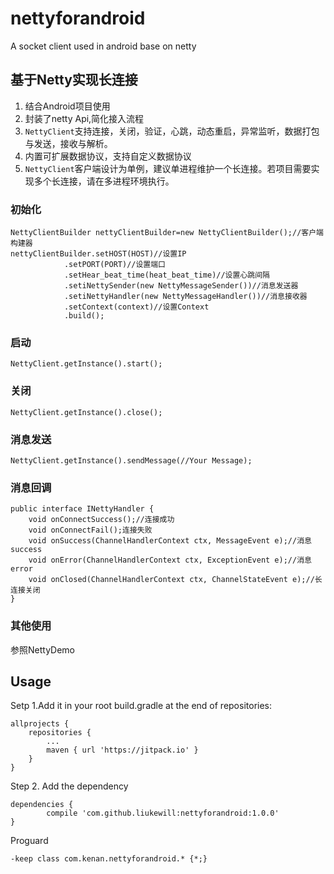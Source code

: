 # nettyforandroid
A socket client used in android base on netty

## 基于Netty实现长连接

1. 结合Android项目使用
2. 封装了netty Api,简化接入流程
3. `NettyClient`支持连接，关闭，验证，心跳，动态重启，异常监听，数据打包与发送，接收与解析。
4. 内置可扩展数据协议，支持自定义数据协议
5. `NettyClient`客户端设计为单例，建议单进程维护一个长连接。若项目需要实现多个长连接，请在多进程环境执行。


### 初始化
	
				
	NettyClientBuilder nettyClientBuilder=new NettyClientBuilder();//客户端构建器
	nettyClientBuilder.setHOST(HOST)//设置IP
                .setPORT(PORT)//设置端口
                .setHear_beat_time(heat_beat_time)//设置心跳间隔
                .setiNettySender(new NettyMessageSender())//消息发送器
                .setiNettyHandler(new NettyMessageHandler())//消息接收器
                .setContext(context)//设置Context
                .build();

### 启动 
	NettyClient.getInstance().start();
### 关闭
	NettyClient.getInstance().close();
		
### 消息发送
	NettyClient.getInstance().sendMessage(//Your Message);
      
### 消息回调
	public interface INettyHandler {
    	void onConnectSuccess();//连接成功 
    	void onConnectFail();连接失败
    	void onSuccess(ChannelHandlerContext ctx, MessageEvent e);//消息success
    	void onError(ChannelHandlerContext ctx, ExceptionEvent e);//消息error
    	void onClosed(ChannelHandlerContext ctx, ChannelStateEvent e);//长连接关闭
	}  
### 其他使用
参照NettyDemo   
      
      
## Usage
Setp 1.Add it in your root build.gradle at the end of repositories:

	allprojects {
		repositories {
			...
			maven { url 'https://jitpack.io' }
		}
	}
Step 2. Add the dependency

	dependencies {
	        compile 'com.github.liukewill:nettyforandroid:1.0.0'
	}
	
Proguard

	-keep class com.kenan.nettyforandroid.* {*;}


	
